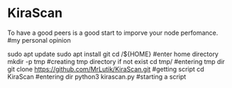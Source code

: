 # KiraScan
To have a good peers is a good start to imporve your node perfomance. #my personal opinion

sudo apt update
sudo apt install git
cd /${HOME} #enter home directory
mkdir -p tmp #creating tmp directory if not exist
cd tmp/ #entering tmp dir
git clone https://github.com/MrLutik/KiraScan.git #getting script
cd KiraScan #entering dir
python3 kirascan.py #starting a script
